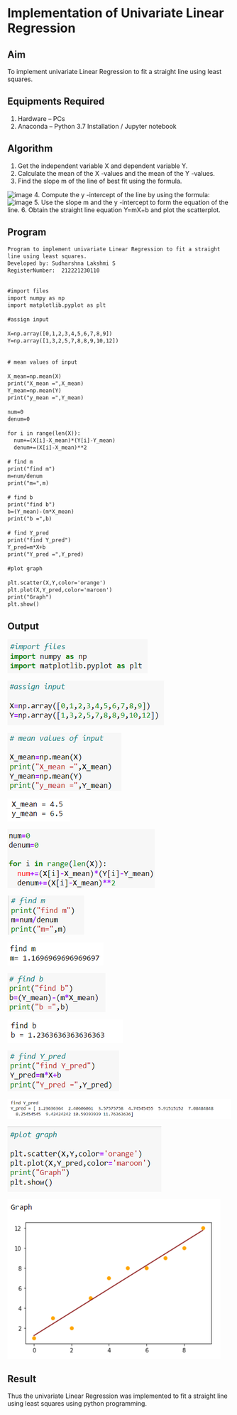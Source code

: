 # Implementation of Univariate Linear Regression
## Aim
To implement univariate Linear Regression to fit a straight line using least squares.

## Equipments Required
1. Hardware – PCs
2. Anaconda – Python 3.7 Installation / Jupyter notebook

## Algorithm
1. Get the independent variable X and dependent variable Y.
2. Calculate the mean of the X -values and the mean of the Y -values.
3. Find the slope m of the line of best fit using the formula. 
<img width="231" alt="image" src="https://user-images.githubusercontent.com/93026020/192078527-b3b5ee3e-992f-46c4-865b-3b7ce4ac54ad.png">
4. Compute the y -intercept of the line by using the formula:
<img width="148" alt="image" src="https://user-images.githubusercontent.com/93026020/192078545-79d70b90-7e9d-4b85-9f8b-9d7548a4c5a4.png">
5. Use the slope m and the y -intercept to form the equation of the line.
6. Obtain the straight line equation Y=mX+b and plot the scatterplot.

## Program

```
Program to implement univariate Linear Regression to fit a straight line using least squares.
Developed by: Sudharshna Lakshmi S
RegisterNumber:  212221230110

```
```

#import files
import numpy as np
import matplotlib.pyplot as plt

#assign input

X=np.array([0,1,2,3,4,5,6,7,8,9])
Y=np.array([1,3,2,5,7,8,8,9,10,12])


# mean values of input

X_mean=np.mean(X)
print("X_mean =",X_mean)
Y_mean=np.mean(Y)
print("y_mean =",Y_mean)

num=0
denum=0

for i in range(len(X)):
  num+=(X[i]-X_mean)*(Y[i]-Y_mean)
  denum+=(X[i]-X_mean)**2

# find m
print("find m")
m=num/denum
print("m=",m)

# find b
print("find b")
b=(Y_mean)-(m*X_mean)
print("b =",b)

# find Y_pred
print("find Y_pred")
Y_pred=m*X+b
print("Y_pred =",Y_pred)

#plot graph

plt.scatter(X,Y,color='orange')
plt.plot(X,Y_pred,color='maroon')
print("Graph")
plt.show()

```

## Output
![best fit line](1.png)

![output](2.png)

![output](3.png)

![output](4.png)

![output](5.png)

![output](6.png)

![output](7.png)

![output](8.png)

![output](9.png)

![output](10.png)

![output](11.png)

![output](12.png)

![output](13.png)


## Result
Thus the univariate Linear Regression was implemented to fit a straight line using least squares using python programming.

